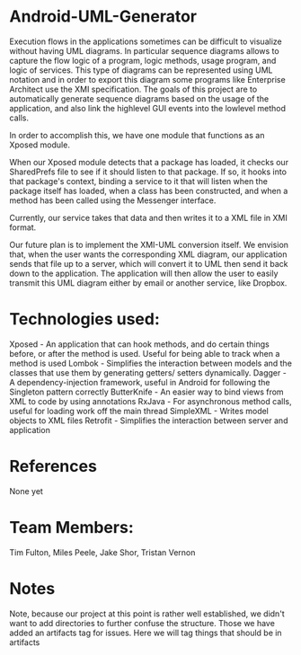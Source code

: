 # Android-UML-Generator

Execution flows in the applications sometimes can be difficult to visualize without having UML diagrams. In particular sequence diagrams allows to capture the flow logic of a program, logic methods, usage program, and logic of services. This type of diagrams can be represented using UML notation and in order to export this diagram some programs like Enterprise Architect use the XMI specification. The goals of this project are to automatically generate sequence diagrams based on the usage of the application, and also link the high­level GUI events into the low­level method calls.

In order to accomplish this, we have one module that functions as an Xposed module.

When our Xposed module detects that a package has loaded, it checks our SharedPrefs file to see if it should listen to that package. If so, it hooks into that package's context, binding a service to it that will listen when the package itself has loaded, when a class has been constructed, and when a method has been called using the Messenger interface.

Currently, our service takes that data and then writes it to a XML file in XMI format.

Our future plan is to implement the XMI-UML conversion itself. We envision that, when the user wants the corresponding XML diagram, our application sends that file up to a server, which will convert it to UML then send it back down to the application. The application will then allow the user to easily transmit this UML diagram either by email or another service, like Dropbox.

# Technologies used:
Xposed - An application that can hook methods, and do certain things before, or after the method is used. Useful for being able to track when a method is used
Lombok - Simplifies the interaction between models and the classes that use them by generating getters/ setters dynamically.
Dagger - A dependency-injection framework, useful in Android for following the Singleton pattern correctly
ButterKnife - An easier way to bind views from XML to code by using annotations
RxJava - For asynchronous method calls, useful for loading work off the main thread
SimpleXML - Writes model objects to XML files
Retrofit - Simplifies the interaction between server and application

# References
None yet

# Team Members:
Tim Fulton, Miles Peele, Jake Shor, Tristan Vernon

# Notes
Note, because our project at this point is rather well established, we didn't want to add directories to further confuse the structure. Those we have added an artifacts tag for issues. Here we will tag things that should be in artifacts
